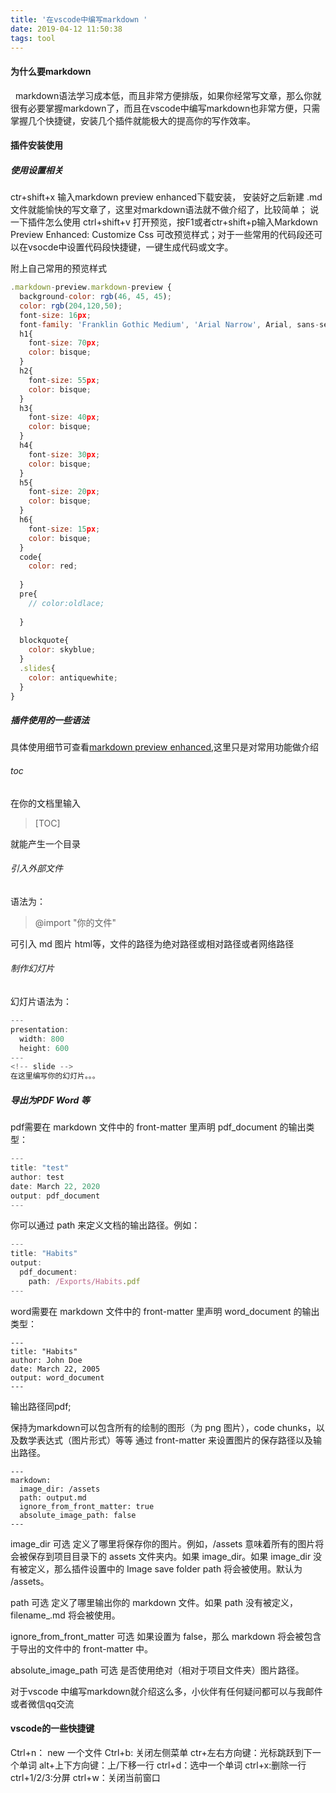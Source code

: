 ```yaml
---
title: '在vscode中编写markdown '
date: 2019-04-12 11:50:38
tags: tool
---
```

#### 为什么要markdown

&nbsp;&nbsp;markdown语法学习成本低，而且非常方便排版，如果你经常写文章，那么你就很有必要掌握markdown了，而且在vscode中编写markdown也非常方便，只需掌握几个快捷键，安装几个插件就能极大的提高你的写作效率。

#### 插件安装使用

##### 使用设置相关

ctr+shift+x 输入markdown preview enhanced下载安装，
安装好之后新建 .md文件就能愉快的写文章了，这里对markdown语法就不做介绍了，比较简单；
说一下插件怎么使用
ctrl+shift+v 打开预览，按F1或者ctr+shift+p输入Markdown Preview Enhanced: Customize Css 可改预览样式；对于一些常用的代码段还可以在vsocde中设置代码段快捷键，一键生成代码或文字。
<!--more-->

附上自己常用的预览样式

```js
.markdown-preview.markdown-preview {
  background-color: rgb(46, 45, 45);
  color: rgb(204,120,50);
  font-size: 16px;
  font-family: 'Franklin Gothic Medium', 'Arial Narrow', Arial, sans-serif;
  h1{
    font-size: 70px;
    color: bisque;
  }
  h2{
    font-size: 55px;
    color: bisque;
  }
  h3{
    font-size: 40px;
    color: bisque;
  }
  h4{
    font-size: 30px;
    color: bisque;
  }
  h5{
    font-size: 20px;
    color: bisque;
  }
  h6{
    font-size: 15px;
    color: bisque;
  }
  code{
    color: red;
    
  }
  pre{
    // color:oldlace;
    
  }
  
  blockquote{
    color: skyblue;
  }
  .slides{
    color: antiquewhite;
  }
}

```

##### 插件使用的一些语法

具体使用细节可查看[markdown preview enhanced](https://www.bookstack.cn/read/mpe/zh-cn-customize-css.md),这里只是对常用功能做介绍

###### toc

在你的文档里输入
> [TOC]

就能产生一个目录

###### 引入外部文件
语法为：
> @import "你的文件"

可引入 md 图片 html等，文件的路径为绝对路径或相对路径或者网络路径

###### 制作幻灯片
幻灯片语法为：
```js
---
presentation:
  width: 800
  height: 600
---
<!-- slide -->
在这里编写你的幻灯片。。。

```

##### 导出为PDF Word 等
pdf需要在 markdown 文件中的 front-matter 里声明 pdf_document 的输出类型：
```js
---
title: "test"
author: test
date: March 22, 2020
output: pdf_document
---
```
你可以通过 path 来定义文档的输出路径。例如：
```js
---
title: "Habits"
output:
  pdf_document:
    path: /Exports/Habits.pdf
---
```
word需要在 markdown 文件中的 front-matter 里声明 word_document 的输出类型：
```
---
title: "Habits"
author: John Doe
date: March 22, 2005
output: word_document
---
```
输出路径同pdf;

保持为markdown可以包含所有的绘制的图形（为 png 图片），code chunks，以及数学表达式（图片形式）等等
通过 front-matter 来设置图片的保存路径以及输出路径。

```
---
markdown:
  image_dir: /assets
  path: output.md
  ignore_from_front_matter: true
  absolute_image_path: false
---
```
image_dir 可选
定义了哪里将保存你的图片。例如，/assets 意味着所有的图片将会被保存到项目目录下的 assets 文件夹内。如果 image_dir。如果 image_dir 没有被定义，那么插件设置中的 Image save folder path 将会被使用。默认为 /assets。

path 可选
定义了哪里输出你的 markdown 文件。如果 path 没有被定义，filename_.md 将会被使用。

ignore_from_front_matter 可选
如果设置为 false，那么 markdown 将会被包含于导出的文件中的 front-matter 中。

absolute_image_path 可选
是否使用绝对（相对于项目文件夹）图片路径。


对于vscode 中编写markdown就介绍这么多，小伙伴有任何疑问都可以与我邮件或者微信qq交流

#### vscode的一些快捷键
Ctrl+n： new 一个文件
Ctrl+b: 关闭左侧菜单
ctr+左右方向键：光标跳跃到下一个单词
alt+上下方向键：上/下移一行
ctrl+d：选中一个单词
ctrl+x:删除一行
ctrl+1/2/3:分屏
ctrl+w：关闭当前窗口